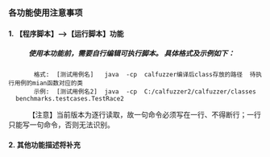 ### 各功能使用注意事项</br>
#### 1.&nbsp;【程序脚本】-->【运行脚本】功能
##### &nbsp;&nbsp;&nbsp;&nbsp;&nbsp;&nbsp;&nbsp;&nbsp;&nbsp;&nbsp;&nbsp;&nbsp;使用本功能前，需要自行编辑可执行脚本。	具体格式及示例如下：	
		   格式:  [测试用例名]   java  -cp  calfuzzer编译后class存放的路径  待执行用例的mian函数对应的类 
		   示例:  [测试用例名2]  java  -cp  C:/calfuzzer2/calfuzzer/classes   benchmarks.testcases.TestRace2
&nbsp;&nbsp;&nbsp;&nbsp;&nbsp;&nbsp;&nbsp;&nbsp;&nbsp;&nbsp;【注意】当前版本为逐行读取，故一句命令必须写在一行、不得断行；一行只能写一句命令，否则无法识别。<br />
#### 2.&nbsp;其他功能描述将补充
